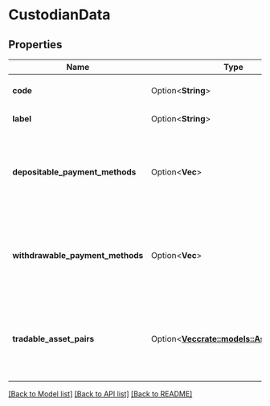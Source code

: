 # CustodianData

## Properties

Name | Type | Description | Notes
------------ | ------------- | ------------- | -------------
**code** | Option<**String**> | The unique code of the custodian. | [optional]
**label** | Option<**String**> | The name of the custodian. | [optional]
**depositable_payment_methods** | Option<**Vec<String>**> | A list of payment methods (crypto code + network) you can deposit to the custodian. | [optional]
**withdrawable_payment_methods** | Option<**Vec<String>**> | A list of payment methods (crypto code + network) you can withdraw from the custodian. | [optional]
**tradable_asset_pairs** | Option<[**Vec<crate::models::AssetPairData>**](AssetPairData.md)> | A list of tradable asset pair objects, or NULL if the custodian cannot trades/convert assets. | [optional]

[[Back to Model list]](../README.md#documentation-for-models) [[Back to API list]](../README.md#documentation-for-api-endpoints) [[Back to README]](../README.md)


